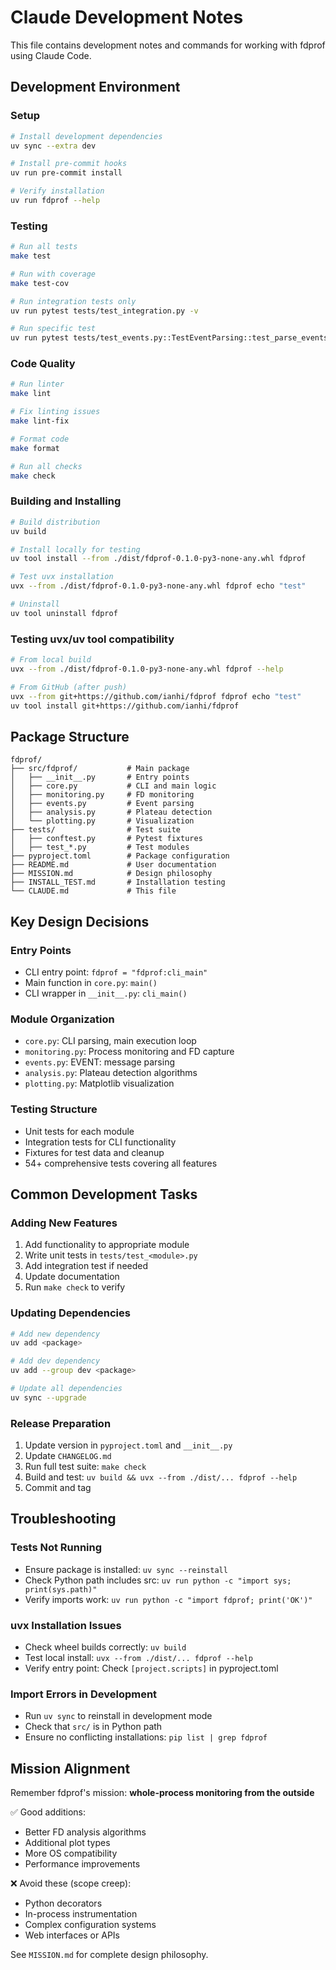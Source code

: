 # Claude Development Notes

This file contains development notes and commands for working with fdprof using Claude Code.

## Development Environment

### Setup
```bash
# Install development dependencies
uv sync --extra dev

# Install pre-commit hooks
uv run pre-commit install

# Verify installation
uv run fdprof --help
```

### Testing
```bash
# Run all tests
make test

# Run with coverage
make test-cov

# Run integration tests only
uv run pytest tests/test_integration.py -v

# Run specific test
uv run pytest tests/test_events.py::TestEventParsing::test_parse_events_single_event -v
```

### Code Quality
```bash
# Run linter
make lint

# Fix linting issues
make lint-fix

# Format code
make format

# Run all checks
make check
```

### Building and Installing
```bash
# Build distribution
uv build

# Install locally for testing
uv tool install --from ./dist/fdprof-0.1.0-py3-none-any.whl fdprof

# Test uvx installation
uvx --from ./dist/fdprof-0.1.0-py3-none-any.whl fdprof echo "test"

# Uninstall
uv tool uninstall fdprof
```

### Testing uvx/uv tool compatibility
```bash
# From local build
uvx --from ./dist/fdprof-0.1.0-py3-none-any.whl fdprof --help

# From GitHub (after push)
uvx --from git+https://github.com/ianhi/fdprof fdprof echo "test"
uv tool install git+https://github.com/ianhi/fdprof
```

## Package Structure

```
fdprof/
├── src/fdprof/           # Main package
│   ├── __init__.py       # Entry points
│   ├── core.py           # CLI and main logic
│   ├── monitoring.py     # FD monitoring
│   ├── events.py         # Event parsing
│   ├── analysis.py       # Plateau detection
│   └── plotting.py       # Visualization
├── tests/                # Test suite
│   ├── conftest.py       # Pytest fixtures
│   ├── test_*.py         # Test modules
├── pyproject.toml        # Package configuration
├── README.md             # User documentation
├── MISSION.md            # Design philosophy
├── INSTALL_TEST.md       # Installation testing
└── CLAUDE.md             # This file
```

## Key Design Decisions

### Entry Points
- CLI entry point: `fdprof = "fdprof:cli_main"`
- Main function in `core.py`: `main()`
- CLI wrapper in `__init__.py`: `cli_main()`

### Module Organization
- `core.py`: CLI parsing, main execution loop
- `monitoring.py`: Process monitoring and FD capture
- `events.py`: EVENT: message parsing
- `analysis.py`: Plateau detection algorithms
- `plotting.py`: Matplotlib visualization

### Testing Structure
- Unit tests for each module
- Integration tests for CLI functionality
- Fixtures for test data and cleanup
- 54+ comprehensive tests covering all features

## Common Development Tasks

### Adding New Features
1. Add functionality to appropriate module
2. Write unit tests in `tests/test_<module>.py`
3. Add integration test if needed
4. Update documentation
5. Run `make check` to verify

### Updating Dependencies
```bash
# Add new dependency
uv add <package>

# Add dev dependency
uv add --group dev <package>

# Update all dependencies
uv sync --upgrade
```

### Release Preparation
1. Update version in `pyproject.toml` and `__init__.py`
2. Update `CHANGELOG.md`
3. Run full test suite: `make check`
4. Build and test: `uv build && uvx --from ./dist/... fdprof --help`
5. Commit and tag

## Troubleshooting

### Tests Not Running
- Ensure package is installed: `uv sync --reinstall`
- Check Python path includes src: `uv run python -c "import sys; print(sys.path)"`
- Verify imports work: `uv run python -c "import fdprof; print('OK')"`

### uvx Installation Issues
- Check wheel builds correctly: `uv build`
- Test local install: `uvx --from ./dist/... fdprof --help`
- Verify entry point: Check `[project.scripts]` in pyproject.toml

### Import Errors in Development
- Run `uv sync` to reinstall in development mode
- Check that `src/` is in Python path
- Ensure no conflicting installations: `pip list | grep fdprof`

## Mission Alignment

Remember fdprof's mission: **whole-process monitoring from the outside**

✅ Good additions:
- Better FD analysis algorithms
- Additional plot types
- More OS compatibility
- Performance improvements

❌ Avoid these (scope creep):
- Python decorators
- In-process instrumentation
- Complex configuration systems
- Web interfaces or APIs

See `MISSION.md` for complete design philosophy.
